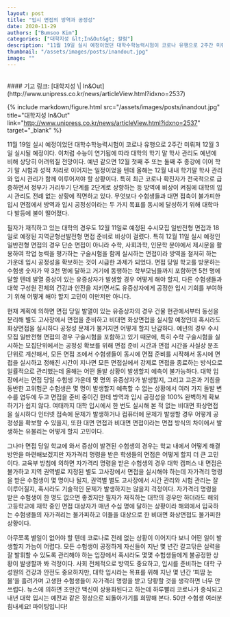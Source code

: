 ```yaml
---
layout: post
title: "입시 면접의 방역과 공정성"
date: 2020-11-29
authors: ["Bumsoo Kim"]
categories: ["대학지성 &lt;In&Out&gt; 칼럼"]
description: "11월 19일 실시 예정이었던 대학수학능력시험이 코로나 유행으로 2주간 미뤄져 12월 3일 실시될 예정이다. 이처럼 수능이 연기됨에 따라 대학의 학기 말 학사 관리도 예년에 비해 상당히 어려워질 전망이다."
thumbnail: "/assets/images/posts/inandout.jpg"
image: ""
---
```


<br>
#### 기고 링크: [대학지성 \| In&Out](http://www.unipress.co.kr/news/articleView.html?idxno=2537)

{% include markdown/figure.html src="/assets/images/posts/inandout.jpg" title="대학지성 In&Out" link="http://www.unipress.co.kr/news/articleView.html?idxno=2537" target="_blank" %}

11월 19일 실시 예정이었던 대학수학능력시험이 코로나 유행으로 2주간 미뤄져 12월 3일 실시될 예정이다. 이처럼 수능이 연기됨에 따라 대학의 학기 말 학사 관리도 예년에 비해 상당히 어려워질 전망이다. 예년 같으면 12월 첫째 주 또는 둘째 주 종강에 이어 학기 말 시험과 성적 처리로 이어지는 일정이었을 텐데 올해는 12월 내내 학기말 학사 관리와 입시 관리가 함께 이루어져야 할 상황이다. 특히 최근 코로나 확진자가 전국적으로 급증하면서 정부가 거리두기 단계를 2단계로 상향하는 등 방역에 비상이 켜짐에 대학의 입시 관리도 전례 없는 상황에 직면하고 있다. 무엇보다 수험생들과 대면 접촉이 불가피한 입시 면접에서 방역과 입시 공정성이라는 두 가지 목표를 동시에 달성하기 위해 대학마다 발등에 불이 떨어졌다.

필자가 재직하고 있는 대학의 경우도 12월 11일로 예정된 수시모집 일반전형 면접과 18일로 예정된 지역균형선발전형 면접 준비로 비상이 걸렸다. 특히 12월 11일 실시 예정인 일반전형 면접의 경우 단순 면접이 아니라 수학, 사회과학, 인문학 분야에서 제시문을 활용하여 학업 능력을 평가하는 구술시험을 함께 실시하는 면접이라 방역을 철저히 하는 가운데 입시 공정성을 확보하는 것이 시급한 과제가 되었다. 면접 당일 학교를 방문하는 수험생 숫자가 약 3천 명에 달하고 거기에 동행하는 학부모님들까지 포함하면 5천 명에 달할 텐데 발열 증상이 있는 유증상자가 발생할 경우 어떻게 해야 할지, 다른 수험생들과 대학 구성원 전체의 건강과 안전을 지키면서도 유증상자에게 공정한 입시 기회를 부여하기 위해 어떻게 해야 할지 고민이 이만저만 아니다.

현재 계획에 의하면 면접 당일 발열이 있는 유증상자의 경우 건물 현관에서부터 동선을 분리해 별도 고사장에서 면접을 준비하고 비대면 화상면접을 실시할 예정인데 혹시라도 화상면접을 실시하다 공정성 문제가 불거지면 어떻게 할지 난감하다. 예년의 경우 수시모집 일반전형 면접의 경우 구술시험을 포함하고 있기 때문에, 특히 수학 구술시험을 실시하는 모집단위에서는 공정성 확보를 위해 면접 준비 시간과 면접 시간을 사실상 분초 단위로 계산해서, 모든 면접 조에서 수험생들이 동시에 면접 준비를 시작해서 동시에 면접을 실시하고 정해진 시간이 지나면 모든 면접실에서 강제로 면접을 종료하는 방식으로 일률적으로 관리했는데 올해는 어떤 돌발 상황이 발생할지 예측이 불가능하다. 대학 입장에서는 면접 당일 수험생 가운데 몇 명의 유증상자가 발생할지, 그리고 고온과 기침을 동반한 고위험군 수험생은 몇 명이 발생할지 예측할 수 없는 상황에서 여러 가지 돌발 변수를 염두에 두고 면접을 준비 중이긴 한데 방역과 입시 공정성을 100% 완벽하게 확보하기가 쉽지 않다. 여태까지 대학 입시에서 한 번도 실시해 본 적 없는 비대면 화상면접을 실시하다 인터넷 접속에 문제가 발생하거나 컴퓨터에 문제가 발생할 경우 어떻게 공정성을 확보할 수 있을지, 또한 대면 면접과 비대면 면접이라는 면접 방식의 차이에서 발생하는 유불리는 어떻게 할지 고민이다.

그나마 면접 당일 학교에 와서 증상이 발견된 수험생의 경우는 학교 내에서 어떻게 해결 방안을 마련해보겠지만 자가격리 명령을 받은 학생들의 면접은 어떻게 할지 더 큰 고민이다. 교육부 방침에 의하면 자가격리 명령을 받은 수험생의 경우 대학 캠퍼스 내 면접은 불가하고 지역 권역별로 지정된 별도 고사장에서 면접을 실시해야 하는데 자가격리 명령을 받은 수험생이 몇 명이나 될지, 권역별 별도 고사장에서 시간 관리와 시험 관리는 잘 이루어질지, 혹시라도 기술적인 문제가 발생하지는 않을지 걱정이다. 자가격리 명령을 받은 수험생이 한 명도 없으면 좋겠지만 필자가 재직하는 대학의 경우만 하더라도 해외 고등학교에 재학 중인 면접 대상자가 매년 수십 명에 달하는 상황이라 해외에서 입국하는 수험생들의 자가격리는 불가피하고 이들을 대상으로 한 비대면 화상면접도 불가피한 상황이다.

아무쪼록 별일이 없어야 할 텐데 코로나로 전례 없는 상황이 이어지다 보니 어떤 일이 발생할지 가늠이 어렵다. 모든 수험생이 공정하게 자신들이 지난 몇 년간 갈고닦은 실력을 잘 발휘할 수 있도록 관리해야 하는 입장에서 혹시라도 몇몇 수험생들에게 불공정한 상황이 발생할까 봐 걱정이다. 사회 전체적으로 방역도 중요하고, 입시를 준비하는 대학 구성원의 건강과 안전도 중요하지만, 대학 입시라는 목표를 위해 지난 몇 년간 ‘피땀 눈물’을 흘려가며 고생한 수험생들이 자가격리 명령을 받고 당황할 것을 생각하면 너무 안쓰럽다. 뉴스에 의하면 조만간 백신이 상용화된다고 하는데 하루빨리 코로나가 종식되고 내년 대학 입시는 예전과 같은 정상으로 되돌아가기를 희망해 본다. 50만 수험생 여러분 힘내세요! 파이팅입니다!

<br>
